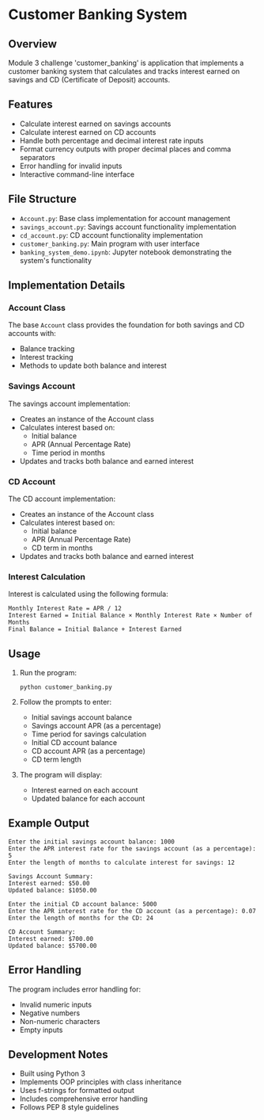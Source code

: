 # Customer Banking System

## Overview
Module 3 challenge 'customer_banking' is application that implements a customer banking system that calculates and tracks interest earned on savings and CD (Certificate of Deposit) accounts. 

## Features
- Calculate interest earned on savings accounts
- Calculate interest earned on CD accounts
- Handle both percentage and decimal interest rate inputs
- Format currency outputs with proper decimal places and comma separators
- Error handling for invalid inputs
- Interactive command-line interface

## File Structure
- `Account.py`: Base class implementation for account management
- `savings_account.py`: Savings account functionality implementation
- `cd_account.py`: CD account functionality implementation
- `customer_banking.py`: Main program with user interface
- `banking_system_demo.ipynb`: Jupyter notebook demonstrating the system's functionality

## Implementation Details

### Account Class
The base `Account` class provides the foundation for both savings and CD accounts with:
- Balance tracking
- Interest tracking
- Methods to update both balance and interest

### Savings Account
The savings account implementation:
- Creates an instance of the Account class
- Calculates interest based on:
  * Initial balance
  * APR (Annual Percentage Rate)
  * Time period in months
- Updates and tracks both balance and earned interest

### CD Account
The CD account implementation:
- Creates an instance of the Account class
- Calculates interest based on:
  * Initial balance
  * APR (Annual Percentage Rate)
  * CD term in months
- Updates and tracks both balance and earned interest

### Interest Calculation
Interest is calculated using the following formula:
```
Monthly Interest Rate = APR / 12
Interest Earned = Initial Balance × Monthly Interest Rate × Number of Months
Final Balance = Initial Balance + Interest Earned
```

## Usage
1. Run the program:
   ```
   python customer_banking.py
   ```
2. Follow the prompts to enter:
   - Initial savings account balance
   - Savings account APR (as a percentage)
   - Time period for savings calculation
   - Initial CD account balance
   - CD account APR (as a percentage)
   - CD term length

3. The program will display:
   - Interest earned on each account
   - Updated balance for each account

## Example Output
```
Enter the initial savings account balance: 1000
Enter the APR interest rate for the savings account (as a percentage): 5
Enter the length of months to calculate interest for savings: 12

Savings Account Summary:
Interest earned: $50.00
Updated balance: $1050.00

Enter the initial CD account balance: 5000
Enter the APR interest rate for the CD account (as a percentage): 0.07
Enter the length of months for the CD: 24

CD Account Summary:
Interest earned: $700.00
Updated balance: $5700.00
```

## Error Handling
The program includes error handling for:
- Invalid numeric inputs
- Negative numbers
- Non-numeric characters
- Empty inputs

## Development Notes
- Built using Python 3
- Implements OOP principles with class inheritance
- Uses f-strings for formatted output
- Includes comprehensive error handling
- Follows PEP 8 style guidelines
